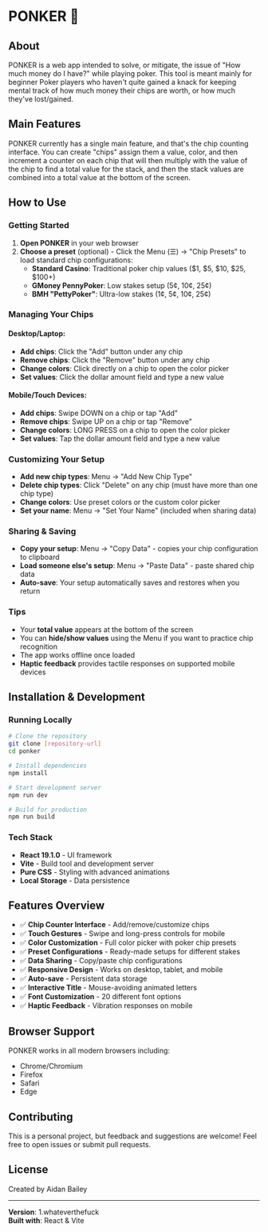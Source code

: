 # PONKER 🎲

## About
PONKER is a web app intended to solve, or mitigate, the issue of "How much money do I have?" while playing poker. This tool is meant mainly for beginner Poker players who haven't quite gained a knack for keeping mental track of how much money their chips are worth, or how much they've lost/gained.

## Main Features
PONKER currently has a single main feature, and that's the chip counting interface. You can create "chips" assign them a value, color, and then increment a counter on each chip that will then multiply with the value of the chip to find a total value for the stack, and then the stack values are combined into a total value at the bottom of the screen.

## How to Use

### Getting Started
1. **Open PONKER** in your web browser
2. **Choose a preset** (optional) - Click the Menu (☰) → "Chip Presets" to load standard chip configurations:
   - **Standard Casino**: Traditional poker chip values ($1, $5, $10, $25, $100+)
   - **GMoney PennyPoker**: Low stakes setup (5¢, 10¢, 25¢)
   - **BMH "PettyPoker"**: Ultra-low stakes (1¢, 5¢, 10¢, 25¢)

### Managing Your Chips

#### Desktop/Laptop:
- **Add chips**: Click the "Add" button under any chip
- **Remove chips**: Click the "Remove" button under any chip
- **Change colors**: Click directly on a chip to open the color picker
- **Set values**: Click the dollar amount field and type a new value

#### Mobile/Touch Devices:
- **Add chips**: Swipe DOWN on a chip or tap "Add"
- **Remove chips**: Swipe UP on a chip or tap "Remove"  
- **Change colors**: LONG PRESS on a chip to open the color picker
- **Set values**: Tap the dollar amount field and type a new value

### Customizing Your Setup
- **Add new chip types**: Menu → "Add New Chip Type"
- **Delete chip types**: Click "Delete" on any chip (must have more than one chip type)
- **Change colors**: Use preset colors or the custom color picker
- **Set your name**: Menu → "Set Your Name" (included when sharing data)

### Sharing & Saving
- **Copy your setup**: Menu → "Copy Data" - copies your chip configuration to clipboard
- **Load someone else's setup**: Menu → "Paste Data" - paste shared chip data
- **Auto-save**: Your setup automatically saves and restores when you return

### Tips
- Your **total value** appears at the bottom of the screen
- You can **hide/show values** using the Menu if you want to practice chip recognition
- The app works offline once loaded
- **Haptic feedback** provides tactile responses on supported mobile devices

## Installation & Development

### Running Locally
```bash
# Clone the repository
git clone [repository-url]
cd ponker

# Install dependencies
npm install

# Start development server
npm run dev

# Build for production
npm run build
```

### Tech Stack
- **React 19.1.0** - UI framework
- **Vite** - Build tool and development server
- **Pure CSS** - Styling with advanced animations
- **Local Storage** - Data persistence

## Features Overview
- ✅ **Chip Counter Interface** - Add/remove/customize chips
- ✅ **Touch Gestures** - Swipe and long-press controls for mobile
- ✅ **Color Customization** - Full color picker with poker chip presets
- ✅ **Preset Configurations** - Ready-made setups for different stakes
- ✅ **Data Sharing** - Copy/paste chip configurations
- ✅ **Responsive Design** - Works on desktop, tablet, and mobile
- ✅ **Auto-save** - Persistent data storage
- ✅ **Interactive Title** - Mouse-avoiding animated letters
- ✅ **Font Customization** - 20 different font options
- ✅ **Haptic Feedback** - Vibration responses on mobile

## Browser Support
PONKER works in all modern browsers including:
- Chrome/Chromium
- Firefox  
- Safari
- Edge

## Contributing
This is a personal project, but feedback and suggestions are welcome! Feel free to open issues or submit pull requests.

## License
Created by Aidan Bailey

---

**Version**: 1.whateverthefuck  
**Built with**: React & Vite